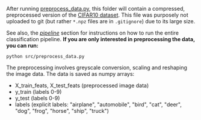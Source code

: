 After running [preprocess_data.py](https://github.com/AU-CDS/assignment2-image-classification-MinaAlmasi/blob/main/src/preprocess_data.py), this folder will contain a compressed, preprocessed version of the [CIFAR10 dataset](https://www.cs.toronto.edu/~kriz/cifar.html). This file was purposely not uploaded to git (but rather  ```*.npz``` files are in  ```.gitignore```) due to its large size. 

 See also, the [*pipeline*](https://github.com/AU-CDS/assignment2-image-classification-MinaAlmasi#pipeline) section for instructions on how to run the entire classification pipeline. **If you are only interested in preprocessing the data, you can run:** 

```
python src/preprocess_data.py
```

The preprocessing involves greyscale conversion, scaling and reshaping the image data. The data is saved as numpy arrays: 

* X_train_feats, X_test_feats (preprocessed image data)
* y_train (labels 0-9)
* y_test  (labels 0-9)
* labels  (explicit labels: "airplane", "automobile", "bird", "cat", "deer", "dog", "frog", "horse", "ship", "truck")
